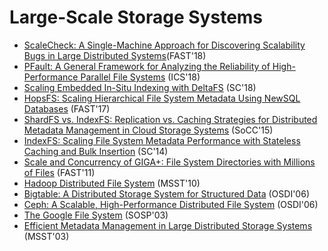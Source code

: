 # Large-Scale Storage Systems

- [ScaleCheck: A Single-Machine Approach for Discovering Scalability Bugs in Large Distributed Systems](https://www.usenix.org/system/files/fast19-stuardo.pdf)(FAST'18)
- [PFault: A General Framework for Analyzing the Reliability of High-Performance Parallel File Systems](https://www.ece.iastate.edu/~mai/docs/papers/2018_ICS_PFault.pdf) (ICS'18)
- [Scaling Embedded In-Situ Indexing with DeltaFS](https://www.pdl.cmu.edu/PDL-FTP/CloudComputing/deltafs_sc18.pdf) (SC'18)
- [HopsFS: Scaling Hierarchical File System Metadata Using NewSQL Databases](https://www.usenix.org/system/files/conference/fast17/fast17-niazi.pdf) (FAST'17)
- [ShardFS vs. IndexFS: Replication vs. Caching Strategies for Distributed Metadata Management in Cloud Storage Systems](http://www.cs.cmu.edu/~qingzhen/files/shardfs_socc15.pdf) (SoCC'15)
- [IndexFS: Scaling File System Metadata Performance with Stateless Caching and Bulk Insertion](https://www.pdl.cmu.edu/PDL-FTP/FS/IndexFS-SC14.pdf) (SC'14)
- [Scale and Concurrency of GIGA+: File System Directories with Millions of Files](https://www.usenix.org/legacy/event/fast11/tech/full_papers/PatilNew.pdf) (FAST'11)
- [Hadoop Distributed File System](http://citeseerx.ist.psu.edu/viewdoc/download?doi=10.1.1.178.989&rep=rep1&type=pdf) (MSST'10)
- [Bigtable: A Distributed Storage System for Structured Data](https://static.googleusercontent.com/media/research.google.com/en//archive/bigtable-osdi06.pdf) (OSDI'06)
- [Ceph: A Scalable, High-Performance Distributed File System](https://www.crss.ucsc.edu/media/pubs/6ebbf2736ae06c66f1293b5e431082410f41f83f.pdf) (OSDI'06)
- [The Google File System](https://static.googleusercontent.com/media/research.google.com/en//archive/gfs-sosp2003.pdf) (SOSP'03)
- [Efficient Metadata Management in Large Distributed Storage Systems](http://citeseerx.ist.psu.edu/viewdoc/download?doi=10.1.1.13.2537&rep=rep1&type=pdf) (MSST'03)
